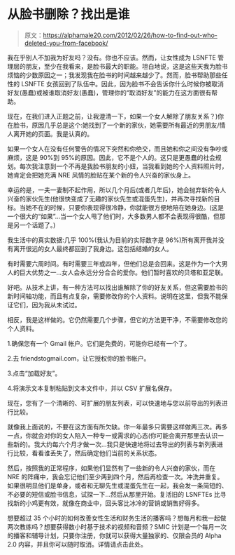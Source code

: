 # 从脸书删除？找出是谁

> 原文：<https://alphamale20.com/2012/02/26/how-to-find-out-who-deleted-you-from-facebook/>

我在乎别人不加我为好友吗？没有。你也不应该。然而，让女性成为 LSNFTE 管理层的朋友，至少在我看来，是脸书最大的职能。坦白地说，这是这些天我为脸书烦恼的少数原因之一；我发现我在脸书的时间越来越少了。然而，脸书帮助那些任性的 LSNFTE 女孩回到了队伍中。因此，因为脸书不会告诉你什么时候你被取消好友(愚蠢)或被谁取消好友(愚蠢)，管理你的“取消好友”的能力在这方面很有帮助。

现在，在我们进入正题之前，让我澄清一下，如果一个女人解除了朋友关系？)你在脸书，原因几乎总是这个:她找到了一个新的家伙，她需要所有最近的男朋友/情人离开她的页面。我是认真的。

如果一个女人在没有任何警告的情况下突然和你绝交，而且她和你之间没有争吵或麻烦，这是 90%到 95%的原因。因此，它不是个人的。这只是更愚蠢的社会规划。每次我注意到一个不再是我脸书朋友的小妞，当我看到她的个人资料照片时，她肯定会把她充满 NRE 风情的脸贴在某个新的令人兴奋的家伙身上。

幸运的是，一夫一妻制不起作用，所以几个月后(或者几年后)，她会抛弃新的令人兴奋的家伙先生(他很快变成了无趣的家伙先生或混蛋先生)，并再次寻找新的目标。当她不在的时候，只要你表现得很冷静，你就能很方便地陪在她身边。(这是一个很大的“如果”...当一个女人甩了他们时，大多数男人都不会表现得很酷，但那是另一个话题了。)

我生活中的真实数据:几乎 100%(我认为目前的实际数字是 96%)所有离开我并没有离开很远的女人最终都回到了我身边。这包括结婚的女人。

有时需要六周时间。有时需要三年或四年，但他们总是会回来。这是作为一个大男人的巨大优势之一...女人会永远分分合合的爱你。他们暂时喜欢的贝塔和亚足联。

好吧。从技术上讲，有一种方法可以找出谁解除了你的好友关系，但这需要脸书的新时间轴功能，而且有点复杂，需要修改你的个人资料。说明在这里，但我不能保证它们，因为我从未试过。

相反，我是这样做的。它仍然需要几个步骤，但它的方法更干净，不需要修改您的个人资料。

1.确保您有一个 Gmail 帐户。它们是免费的，可能你已经有一个了。

2.去 friendstogmail.com，让它授权你的脸书帐户。

3.点击“加载好友”。

4.将演示文本复制粘贴到文本文件中，并以 CSV 扩展名保存。

现在，您有了一个清晰的、可扩展的朋友列表，可以快速地与您以前导出的列表进行比较。

就像我上面说的，不要在这方面有所欠缺。你一年最多只需要这样做两三次。再多一点，你就会对你的女人陷入一种专一或需求的心态(你可能会离开那里去认识一些新的)。我大约每六个月才做一次...我只是快速地将过去导出的列表与新列表进行比较，看看谁丢失了，然后确定他们当前的关系状态。

然后，按照我的正常程序，如果他们显然有了一些新的令人兴奋的家伙，而在 NRE 的阵痛中，我会忘记他们至少两到四个月，然后再检查一次。冲洗并重复。如果很明显他们是单身，或者和无聊先生或混蛋先生在一起，我会发一条简短的、不必要的短信或脸书信息，试探一下...然后从那里开始。复活旧的 LSNFTEs 比寻找新的小鸡更有效，就像在商业中，回头客比冰冷的营销或销售好得多。

想要超过 35 个小时的如何改善女性生活和财务生活的播客吗？想每月和我一起做两次教练吗？想要获得数小时基于技术的视频和音频？SMIC 计划是一个每月一次的播客和辅导计划，只要你注册，你就可以获得大量独家的、仅限会员的 Alpha 2.0 内容，并且你可以随时取消。详情请点击此处。